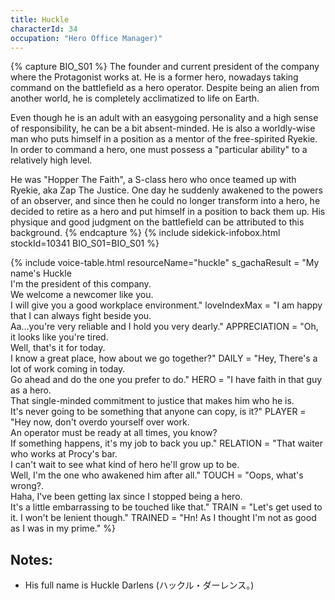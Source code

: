 ```yaml
---
title: Huckle
characterId: 34
occupation: "Hero Office Manager)"
---
```


{% capture BIO_S01 %}
The founder and current president of the company where the Protagonist works at. He is a former hero, nowadays taking command on the battlefield as a hero operator. Despite being an alien from another world, he is completely acclimatized to life on Earth.

Even though he is an adult with an easygoing personality and a high sense of responsibility, he can be a bit absent-minded. He is also a worldly-wise man who puts himself in a position as a mentor of the free-spirited Ryekie. In order to command a hero, one must possess a "particular ability" to a relatively high level.

He was "Hopper The Faith", a S-class hero who once teamed up with Ryekie, aka Zap The Justice.
One day he suddenly awakened to the powers of an observer, and since then he could no longer transform into a hero, he decided to retire as a hero and put himself in a position to back them up.
His physique and good judgment on the battlefield can be attributed to this background.
{% endcapture %}
{% include sidekick-infobox.html stockId=10341 BIO_S01=BIO_S01 %}

{% include voice-table.html resourceName="huckle"
s_gachaResult = "My name's Huckle<br>I'm the president of this company.<br>We welcome a newcomer like you.<br>I will give you a good workplace environment."
loveIndexMax = "I am happy that I can always fight beside you.<br>Aa…you're very reliable and I hold you very dearly."
APPRECIATION = "Oh, it looks like you're tired. <br>Well, that's it for today.<br>I know a great place, how about we go together?"
DAILY = "Hey, There's a lot of work coming in today.<br>Go ahead and do the one you prefer to do."
HERO = "I have faith in that guy as a hero.<br>That single-minded commitment to justice that makes him who he is.<br>It's never going to be something that anyone can copy, is it?"
PLAYER = "Hey now, don't overdo yourself over work.<br>An operator must be ready at all times, you know?<br>If something happens, it's my job to back you up."
RELATION = "That waiter who works at Procy's bar.<br>I can't wait to see what kind of hero he'll grow up to be.<br>Well, I'm the one who awakened him after all."
TOUCH = "Oops, what's wrong?.<br>Haha, I've been getting lax since I stopped being a hero.<br>It's a little embarrassing to be touched like that."
TRAIN = "Let's get used to it. I won't be lenient though."
TRAINED = "Hn! As I thought I'm not as good as I was in my prime."
%}

## Notes:

- His full name is Huckle Darlens (ハックル・ダーレンス。)
